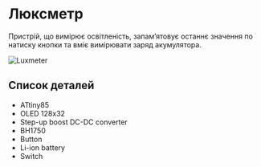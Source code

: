 # Люксметр

Пристрій, що вимірює освітленість, запам’ятовує останнє значення по натиску кнопки та вміє вимірювати заряд акумулятора.

![Luxmeter](materials/Photo_2)

## Список деталей
- ATtiny85  
- OLED 128x32  
- Step-up boost DC-DC converter  
- BH1750  
- Button  
- Li-ion battery  
- Switch  
